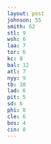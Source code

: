 ```yaml
---
layout: post
johnson: 55
smith: 62
stl: 9
wsh: 6
laa: 7
tor: 6
kc: 8
bal: 12
atl: 7
nyy: 9
tb: 10
lad: 6
pit: 5
sd: 6
phi: 8
cle: 6
bos: 4
cin: 8
---
```

